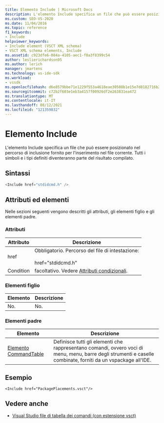 ```yaml
---
title: Elemento Include | Microsoft Docs
description: L'elemento Include specifica un file che può essere posizionato nel percorso di inclusione fornito per l'inserimento nel file corrente.
ms.custom: SEO-VS-2020
ms.date: 11/04/2016
ms.topic: reference
f1_keywords:
- Include
helpviewer_keywords:
- Include element (VSCT XML schema)
- VSCT XML schema elements, Include
ms.assetid: c923dfe6-084a-4105-aec1-f0a3f8399c54
author: leslierichardson95
ms.author: lerich
manager: jmartens
ms.technology: vs-ide-sdk
ms.workload:
- vssdk
ms.openlocfilehash: d6e8579bbe71e1229f553a4618eae30588b1e15e7d8182716b25c0011fe17845
ms.sourcegitcommit: c72b2f603e1eb3a4157f00926df2e263831ea472
ms.translationtype: MT
ms.contentlocale: it-IT
ms.lasthandoff: 08/12/2021
ms.locfileid: "121359832"
---
```

# <a name="include-element"></a>Elemento Include
L'elemento Include specifica un file che può essere posizionato nel percorso di inclusione fornito per l'inserimento nel file corrente.  Tutti i simboli e i tipi definiti diventeranno parte del risultato compilato.

## <a name="syntax"></a>Sintassi

```csharp
<Include href="stdidcmd.h" />
```

## <a name="attributes-and-elements"></a>Attributi ed elementi
 Nelle sezioni seguenti vengono descritti gli attributi, gli elementi figlio e gli elementi padre.

### <a name="attributes"></a>Attributi

|Attributo|Descrizione|
|---------------|-----------------|
|href|Obbligatorio. Percorso del file di intestazione:<br /><br /> href="stdidcmd.h"|
|Condition|facoltativo. Vedere [Attributi condizionali](../extensibility/vsct-xml-schema-conditional-attributes.md).|

### <a name="child-elements"></a>Elementi figlio

|Elemento|Descrizione|
|-------------|-----------------|
|No.|No.|

### <a name="parent-elements"></a>Elementi padre

|Elemento|Descrizione|
|-------------|-----------------|
|[Elemento CommandTable](../extensibility/commandtable-element.md)|Definisce tutti gli elementi che rappresentano comandi, ovvero voci di menu, menu, barre degli strumenti e caselle combinate, forniti da un vspackage all'IDE.|

## <a name="example"></a>Esempio

```
<Include href="PackagePlacements.vsct"/>
```

## <a name="see-also"></a>Vedere anche
- [Visual Studio file di tabella dei comandi (con estensione vsct)](../extensibility/internals/visual-studio-command-table-dot-vsct-files.md)
